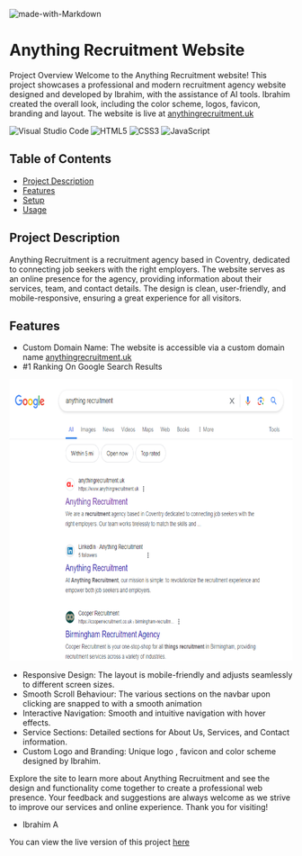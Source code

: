 ![made-with-Markdown](https://img.shields.io/badge/Made%20with-Markdown-1f425f.svg)

# Anything Recruitment Website
Project Overview
Welcome to the Anything Recruitment website! This project showcases a professional and modern recruitment agency website designed and developed by Ibrahim, with the assistance of AI tools. Ibrahim created the overall look, including the color scheme, logos, favicon, branding and layout. The website is live at [anythingrecruitment.uk](https://www.anythingrecruitment.uk/)


![Visual Studio Code](https://img.shields.io/badge/Visual%20Studio%20Code-0078d7.svg?style=for-the-badge&logo=visual-studio-code&logoColor=white) ![HTML5](https://img.shields.io/badge/html5-%23E34F26.svg?style=for-the-badge&logo=html5&logoColor=white) ![CSS3](https://img.shields.io/badge/css3-%231572B6.svg?style=for-the-badge&logo=css3&logoColor=white) ![JavaScript](https://img.shields.io/badge/javascript-%23323330.svg?style=for-the-badge&logo=javascript&logoColor=%23F7DF1E)




## Table of Contents
- [Project Description](#Project-Description)
- [Features](#Features)
- [Setup](#Setup)
- [Usage](#Usage)

## Project Description
Anything Recruitment is a recruitment agency based in Coventry, dedicated to connecting job seekers with the right employers. The website serves as an online presence for the agency, providing information about their services, team, and contact details. The design is clean, user-friendly, and mobile-responsive, ensuring a great experience for all visitors.

## Features
- Custom Domain Name: The website is accessible via a custom domain name [anythingrecruitment.uk](https://www.anythingrecruitment.uk/)
- #1 Ranking On Google Search Results
  
 <img src="رقم واحد على جوجل       Number 1 on google.png"  height="500px">
 
- Responsive Design: The layout is mobile-friendly and adjusts seamlessly to different screen sizes.
- Smooth Scroll Behaviour: The various sections on the navbar upon clicking are snapped to with a smooth animation
- Interactive Navigation: Smooth and intuitive navigation with hover effects.
- Service Sections: Detailed sections for About Us, Services, and Contact information.
- Custom Logo and Branding: Unique logo , favicon and color scheme designed by Ibrahim.

Explore the site to learn more about Anything Recruitment and see the design and functionality come together to create a professional web presence. Your feedback and suggestions are always welcome as we strive to improve our services and online experience. Thank you for visiting!

- Ibrahim A


You can view the live version of this project [here](https://www.anythingrecruitment.uk/)
